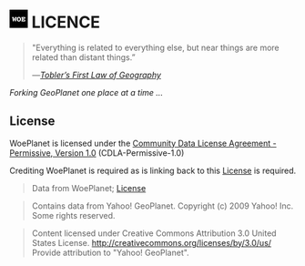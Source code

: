 # <img src="https://github.com/woeplanet-data/woeplanet-data/raw/master/assets/woe.png" width="32" height="32">&nbsp;LICENCE

> "Everything is related to everything else, but near things are more related than distant things.”
>
> &mdash;<cite>[Tobler’s First Law of Geography](https://www.geolounge.com/toblers-first-law-geography/)</cite>

_Forking GeoPlanet one place at a time ..._

## License

WoePlanet is licensed under the [Community Data License Agreement - Permissive, Version 1.0](https://cdla.io/permissive-1-0/) (CDLA-Permissive-1.0)

Crediting WoePlanet is required as is linking back to this [License](https://github.com/woeplanet-data/woeplanet-data/blob/master/LICENSE.md) is required.

>Data from WoePlanet; <a href="https://github.com/woeplanet-data/woeplanet-data/blob/master/LICENSE.md">License</a>

>Contains data from Yahoo! GeoPlanet. Copyright (c) 2009 Yahoo! Inc. Some rights reserved. 

>Content licensed under Creative Commons Attribution 3.0 United States License. http://creativecommons.org/licenses/by/3.0/us/ 
>Provide attribution to "Yahoo! GeoPlanet". 